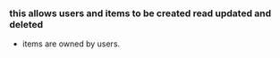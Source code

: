 ### this allows users and items to be created read updated and deleted

- items are owned by users.
